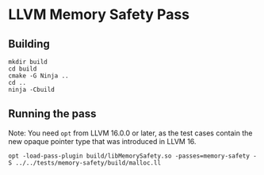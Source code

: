 # LLVM Memory Safety Pass

## Building

```shell
mkdir build
cd build
cmake -G Ninja ..
cd ..
ninja -Cbuild
```

## Running the pass

Note: You need `opt` from LLVM 16.0.0 or later, as the test cases contain the new opaque pointer type that was
introduced in LLVM 16.

```shell
opt -load-pass-plugin build/libMemorySafety.so -passes=memory-safety -S ../../tests/memory-safety/build/malloc.ll
```
